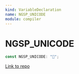 ```yaml
---
kind: VariableDeclaration
name: NGSP_UNICODE
module: compiler
---
```


# NGSP_UNICODE

```ts
const NGSP_UNICODE: "";
```

[Link to repo](https://github.com/timdeschryver/angular/blob/master/packages/compiler/src/ml_parser/tags.ts#L327-L327)
